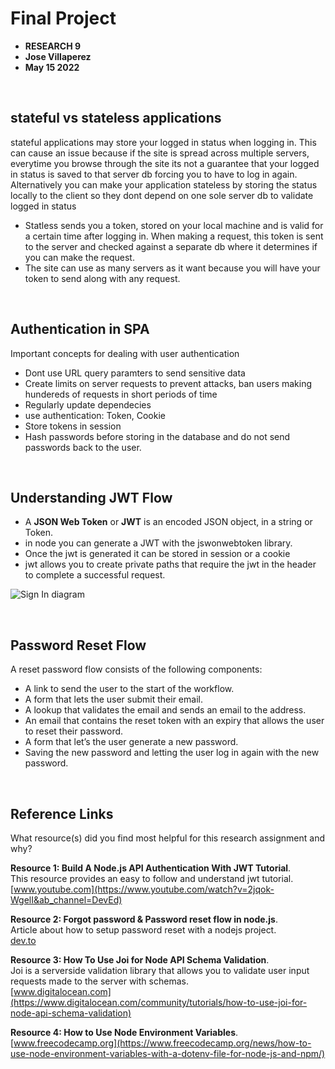 # Final Project 

* **RESEARCH 9**
* **Jose Villaperez**
* **May 15 2022**

<br>

## stateful vs stateless applications
stateful applications may store your logged in status when logging in. This can cause an issue because if the site is spread across multiple servers, everytime you browse through the site its not a guarantee that your logged in status is saved to that server db forcing you to have to log in again. Alternatively you can make your application stateless by storing the status locally to the client so they dont depend on one sole server db to validate logged in status

* Statless sends you a token, stored on your local machine and is valid for a certain time after logging in. When making a request, this token is sent to the server and checked against a separate db where it determines if you can make the request.
* The site can use as many servers as it want because you will have your token to send along with any request.

<br>

## Authentication in SPA
Important concepts for dealing with user authentication 

* Dont use URL query paramters to send sensitive data
* Create limits on server requests to prevent attacks, ban users making hundereds of requests in short periods of time
* Regularly update dependecies
* use authentication: Token, Cookie
* Store tokens in session
* Hash passwords before storing in the database and do not send passwords back to the user.

<br>

## Understanding JWT Flow

* A **JSON Web Token** or **JWT** is an encoded JSON object, in a string or Token.
* in node you can generate a JWT with the jswonwebtoken library.
* Once the jwt is generated it can be stored in session or a cookie
* jwt allows you to create private paths that require the jwt in the header to complete a successful request.


![Sign In diagram](https://softwareontheroad.com/static/3e88596cd79104cfe4a44b2aeb09bb53/384f8/6-sign_in_diagram.webp)

<br>

## Password Reset Flow
A reset password flow consists of the following components:

* A link to send the user to the start of the workflow.
* A form that lets the user submit their email.
* A lookup that validates the email and sends an email to the address.
* An email that contains the reset token with an expiry that allows the user to reset their password.
* A form that let’s the user generate a new password.
* Saving the new password and letting the user log in again with the new password.

<br>

## Reference Links
What resource(s) did you find most helpful for this research assignment and why? 


**Resource 1: Build A Node.js API Authentication With JWT Tutorial**.   
This resource provides an easy to follow and understand jwt tutorial.  
[www.youtube.com](https://www.youtube.com/watch?v=2jqok-WgelI&ab_channel=DevEd)  

**Resource 2: Forgot password & Password reset flow in node.js**.  
Article about how to setup password reset with a nodejs project.   
[dev.to](https://dev.to/cyberwolve/how-to-implement-password-reset-via-email-in-node-js-132m)

**Resource 3: How To Use Joi for Node API Schema Validation**.   
Joi is a serverside validation library that allows you to validate user input requests made to the server with schemas.      
[www.digitalocean.com](https://www.digitalocean.com/community/tutorials/how-to-use-joi-for-node-api-schema-validation)

**Resource 4: How to Use Node Environment Variables**.      
[www.freecodecamp.org](https://www.freecodecamp.org/news/how-to-use-node-environment-variables-with-a-dotenv-file-for-node-js-and-npm/)




